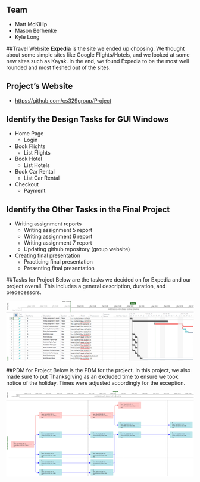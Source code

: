 ## Team
- Matt McKillip
- Mason Berhenke
- Kyle Long

##Travel Website
**Expedia** is the site we ended up choosing. We thought about some simple sites like Google Flights/Hotels, and
we looked at some new sites such as Kayak. In the end, we found Expedia to be the most well rounded and most fleshed out of the sites.

## Project’s Website
- https://github.com/cs329group/Project

## Identify the Design Tasks for GUI Windows
- Home Page
  - Login
- Book Flights
  - List Flights
- Book Hotel
  - List Hotels
- Book Car Rental
  - List Car Rental
- Checkout
  - Payment

## Identify the Other Tasks in the Final Project
- Writing assignment reports
  - Writing assignment 5 report
  - Writing assignment 6 report
  - Writing assignment 7 report
  - Updating github repository (group website)
- Creating final presentation
  - Practicing final presentation
  - Presenting final presentation

##Tasks for Project
Below are the tasks we decided on for Expedia and our project overall. This includes a general description, duration, and predecessors.

![Gant Table & Chart](https://raw.githubusercontent.com/cs329group/Project/master/Gant.PNG)

##PDM for Project
Below is the PDM for the project. In this project, we also made sure to put Thanksgiving as an excluded time to ensure we took notice
of the holiday. Times were adjusted accordingly for the exception.

![PDM](https://raw.githubusercontent.com/cs329group/Project/master/PDM.PNG)

